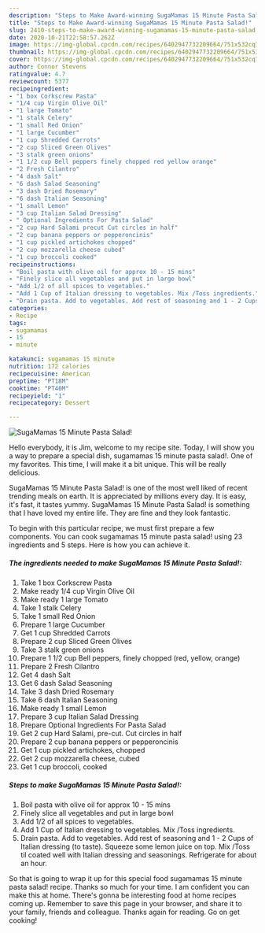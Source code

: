 ```yaml
---
description: "Steps to Make Award-winning SugaMamas 15 Minute Pasta Salad!"
title: "Steps to Make Award-winning SugaMamas 15 Minute Pasta Salad!"
slug: 2410-steps-to-make-award-winning-sugamamas-15-minute-pasta-salad
date: 2020-10-21T22:58:57.262Z
image: https://img-global.cpcdn.com/recipes/6402947732209664/751x532cq70/sugamamas-15-minute-pasta-salad-recipe-main-photo.jpg
thumbnail: https://img-global.cpcdn.com/recipes/6402947732209664/751x532cq70/sugamamas-15-minute-pasta-salad-recipe-main-photo.jpg
cover: https://img-global.cpcdn.com/recipes/6402947732209664/751x532cq70/sugamamas-15-minute-pasta-salad-recipe-main-photo.jpg
author: Connor Stevens
ratingvalue: 4.7
reviewcount: 5377
recipeingredient:
- "1 box Corkscrew Pasta"
- "1/4 cup Virgin Olive Oil"
- "1 large Tomato"
- "1 stalk Celery"
- "1 small Red Onion"
- "1 large Cucumber"
- "1 cup Shredded Carrots"
- "2 cup Sliced Green Olives"
- "3 stalk green onions"
- "1 1/2 cup Bell peppers finely chopped red yellow orange"
- "2 Fresh Cilantro"
- "4 dash Salt"
- "6 dash Salad Seasoning"
- "3 dash Dried Rosemary"
- "6 dash Italian Seasoning"
- "1 small Lemon"
- "3 cup Italian Salad Dressing"
- " Optional Ingredients For Pasta Salad"
- "2 cup Hard Salami precut Cut circles in half"
- "2 cup banana peppers or pepperoncinis"
- "1 cup pickled artichokes chopped"
- "2 cup mozzarella cheese cubed"
- "1 cup broccoli cooked"
recipeinstructions:
- "Boil pasta with olive oil for approx 10 - 15 mins"
- "Finely slice all vegetables and put in large bowl"
- "Add 1/2 of all spices to vegetables."
- "Add 1 Cup of Italian dressing to vegetables. Mix /Toss ingredients."
- "Drain pasta. Add to vegetables. Add rest of seasoning and 1 - 2 Cups of Italian dressing (to taste). Squeeze some lemon juice on top. Mix /Toss til coated well with Italian dressing and seasonings. Refrigerate for about an hour."
categories:
- Recipe
tags:
- sugamamas
- 15
- minute

katakunci: sugamamas 15 minute 
nutrition: 172 calories
recipecuisine: American
preptime: "PT18M"
cooktime: "PT40M"
recipeyield: "1"
recipecategory: Dessert

---
```



![SugaMamas 15 Minute Pasta Salad!](https://img-global.cpcdn.com/recipes/6402947732209664/751x532cq70/sugamamas-15-minute-pasta-salad-recipe-main-photo.jpg)

Hello everybody, it is Jim, welcome to my recipe site. Today, I will show you a way to prepare a special dish, sugamamas 15 minute pasta salad!. One of my favorites. This time, I will make it a bit unique. This will be really delicious.

SugaMamas 15 Minute Pasta Salad! is one of the most well liked of recent trending meals on earth. It is appreciated by millions every day. It is easy, it's fast, it tastes yummy. SugaMamas 15 Minute Pasta Salad! is something that I have loved my entire life. They are fine and they look fantastic.




To begin with this particular recipe, we must first prepare a few components. You can cook sugamamas 15 minute pasta salad! using 23 ingredients and 5 steps. Here is how you can achieve it.

<!--inarticleads1-->

##### The ingredients needed to make SugaMamas 15 Minute Pasta Salad!:

1. Take 1 box Corkscrew Pasta
1. Make ready 1/4 cup Virgin Olive Oil
1. Make ready 1 large Tomato
1. Take 1 stalk Celery
1. Take 1 small Red Onion
1. Prepare 1 large Cucumber
1. Get 1 cup Shredded Carrots
1. Prepare 2 cup Sliced Green Olives
1. Take 3 stalk green onions
1. Prepare 1 1/2 cup Bell peppers, finely chopped (red, yellow, orange)
1. Prepare 2 Fresh Cilantro
1. Get 4 dash Salt
1. Get 6 dash Salad Seasoning
1. Take 3 dash Dried Rosemary
1. Take 6 dash Italian Seasoning
1. Make ready 1 small Lemon
1. Prepare 3 cup Italian Salad Dressing
1. Prepare  Optional Ingredients For Pasta Salad
1. Get 2 cup Hard Salami, pre-cut. Cut circles in half
1. Prepare 2 cup banana peppers or pepperoncinis
1. Get 1 cup pickled artichokes, chopped
1. Get 2 cup mozzarella cheese, cubed
1. Get 1 cup broccoli, cooked




<!--inarticleads2-->

##### Steps to make SugaMamas 15 Minute Pasta Salad!:

1. Boil pasta with olive oil for approx 10 - 15 mins
1. Finely slice all vegetables and put in large bowl
1. Add 1/2 of all spices to vegetables.
1. Add 1 Cup of Italian dressing to vegetables. Mix /Toss ingredients.
1. Drain pasta. Add to vegetables. Add rest of seasoning and 1 - 2 Cups of Italian dressing (to taste). Squeeze some lemon juice on top. Mix /Toss til coated well with Italian dressing and seasonings. Refrigerate for about an hour.




So that is going to wrap it up for this special food sugamamas 15 minute pasta salad! recipe. Thanks so much for your time. I am confident you can make this at home. There's gonna be interesting food at home recipes coming up. Remember to save this page in your browser, and share it to your family, friends and colleague. Thanks again for reading. Go on get cooking!
